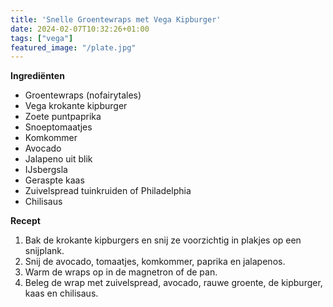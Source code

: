 ```yaml
---
title: 'Snelle Groentewraps met Vega Kipburger'
date: 2024-02-07T10:32:26+01:00
tags: ["vega"]
featured_image: "/plate.jpg"
---
```


**Ingrediënten**
- Groentewraps (nofairytales)
- Vega krokante kipburger
- Zoete puntpaprika
- Snoeptomaatjes
- Komkommer
- Avocado 
- Jalapeno uit blik
- IJsbergsla
- Geraspte kaas
- Zuivelspread tuinkruiden of Philadelphia
- Chilisaus

**Recept**
1. Bak de krokante kipburgers en snij ze voorzichtig in plakjes op een snijplank.
3. Snij de avocado, tomaatjes, komkommer, paprika en jalapenos.
4. Warm de wraps op in de magnetron of de pan.
5. Beleg de wrap met zuivelspread, avocado, rauwe groente, de kipburger, kaas en chilisaus.